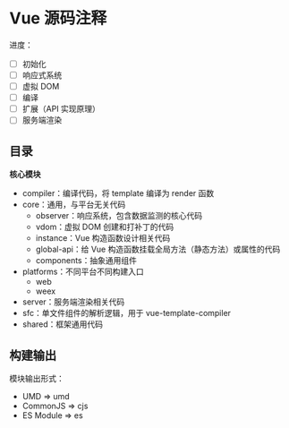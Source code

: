 # Vue 源码注释

进度：

* [ ] 初始化
* [ ] 响应式系统
* [ ] 虚拟 DOM
* [ ] 编译
* [ ] 扩展（API 实现原理）
* [ ] 服务端渲染

## 目录

**核心模块**

* compiler：编译代码，将 template 编译为 render 函数
* core：通用，与平台无关代码
  * observer：响应系统，包含数据监测的核心代码
  * vdom：虚拟 DOM 创建和打补丁的代码
  * instance：Vue 构造函数设计相关代码
  * global-api：给 Vue 构造函数挂载全局方法（静态方法）或属性的代码
  * components：抽象通用组件
* platforms：不同平台不同构建入口
  * web
  * weex
* server：服务端渲染相关代码
* sfc：单文件组件的解析逻辑，用于 vue-template-compiler
* shared：框架通用代码

## 构建输出

模块输出形式：

* UMD => umd
* CommonJS => cjs
* ES Module => es